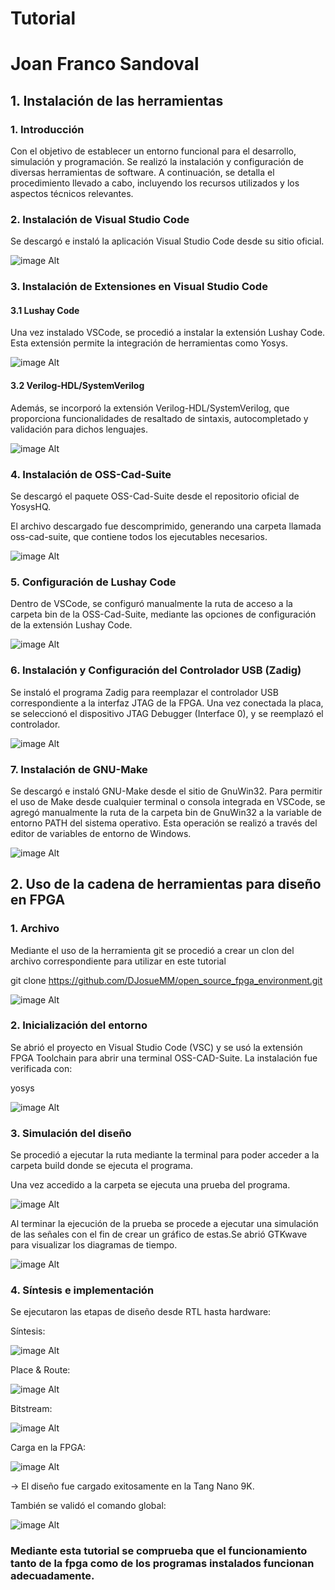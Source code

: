 # Tutorial 

# Joan Franco Sandoval




## 1. Instalación de las herramientas

### 1. Introducción

Con el objetivo de establecer un entorno funcional para el desarrollo, simulación y programación. Se realizó la instalación y configuración de diversas herramientas de software. A continuación, se detalla el procedimiento llevado a cabo, incluyendo los recursos utilizados y los aspectos técnicos relevantes.

### 2. Instalación de Visual Studio Code

Se descargó e instaló la aplicación Visual Studio Code desde su sitio oficial.

![image Alt]( https://github.com/joan000001/Tutorial-/blob/main/Imagenes/1.PNG )


### 3. Instalación de Extensiones en Visual Studio Code
#### 3.1 Lushay Code

Una vez instalado VSCode, se procedió a instalar la extensión Lushay Code. Esta extensión permite la integración de herramientas como Yosys.

![image Alt]( https://github.com/joan000001/Tutorial-/blob/main/Imagenes/2.PNG )

#### 3.2 Verilog-HDL/SystemVerilog

Además, se incorporó la extensión Verilog-HDL/SystemVerilog, que proporciona funcionalidades de resaltado de sintaxis, autocompletado y validación para dichos lenguajes.

![image Alt]( https://github.com/joan000001/Tutorial-/blob/main/Imagenes/10.PNG )

### 4. Instalación de OSS-Cad-Suite

Se descargó el paquete OSS-Cad-Suite desde el repositorio oficial de YosysHQ.

El archivo descargado fue descomprimido, generando una carpeta llamada oss-cad-suite, que contiene todos los ejecutables necesarios.

![image Alt]( https://github.com/joan000001/Tutorial-/blob/main/Imagenes/3.PNG )

### 5. Configuración de Lushay Code

Dentro de VSCode, se configuró manualmente la ruta de acceso a la carpeta bin de la OSS-Cad-Suite, mediante las opciones de configuración de la extensión Lushay Code.

![image Alt]( https://github.com/joan000001/Tutorial-/blob/main/Imagenes/5.PNG )

### 6. Instalación y Configuración del Controlador USB (Zadig)

Se instaló el programa Zadig para reemplazar el controlador USB correspondiente a la interfaz JTAG de la FPGA. Una vez conectada la placa, se seleccionó el dispositivo JTAG Debugger (Interface 0), y se reemplazó el controlador.


![image Alt]( https://github.com/joan000001/Tutorial-/blob/main/Imagenes/6.PNG )

### 7. Instalación de GNU-Make

Se descargó e instaló GNU-Make desde el sitio de GnuWin32. Para permitir el uso de Make desde cualquier terminal o consola integrada en VSCode, se agregó manualmente la ruta de la carpeta bin de GnuWin32 a la variable de entorno PATH del sistema operativo. Esta operación se realizó a través del editor de variables de entorno de Windows.

![image Alt]( https://github.com/joan000001/Tutorial-/blob/main/Imagenes/7.PNG )

## 2. Uso de la cadena de herramientas para diseño en FPGA

### 1. Archivo 

Mediante el uso de la herramienta git se procedió a crear un clon del archivo correspondiente para utilizar en este tutorial

git clone https://github.com/DJosueMM/open_source_fpga_environment.git

![image Alt]( https://github.com/joan000001/Tutorial-/blob/main/Imagenes/8.PNG )



### 2. Inicialización del entorno

Se abrió el proyecto en Visual Studio Code (VSC) y se usó la extensión FPGA Toolchain para abrir una terminal OSS-CAD-Suite.
La instalación fue verificada con:

yosys

![image Alt]( https://github.com/joan000001/Tutorial-/blob/main/Imagenes/9.PNG )

### 3. Simulación del diseño

Se procedió a ejecutar la ruta mediante la terminal para poder acceder a la carpeta build donde se ejecuta el programa.


Una vez accedido a la carpeta se ejecuta una prueba del programa.

![image Alt]( https://github.com/joan000001/Tutorial-/blob/main/Imagenes/11.PNG )


Al terminar la ejecución de la prueba se procede a ejecutar una simulación de las señales con el fin de crear un gráfico de estas.Se abrió GTKwave para visualizar los diagramas de tiempo.

![image Alt]( https://github.com/joan000001/Tutorial-/blob/main/Imagenes/12.PNG )
 
 
### 4. Síntesis e implementación

Se ejecutaron las etapas de diseño desde RTL hasta hardware:

Síntesis:

![image Alt]( https://github.com/joan000001/Tutorial-/blob/main/Imagenes/13.PNG )



Place & Route:

![image Alt]( https://github.com/joan000001/Tutorial-/blob/main/Imagenes/14.PNG )



Bitstream:

![image Alt]( https://github.com/joan000001/Tutorial-/blob/main/Imagenes/15.PNG )


Carga en la FPGA:

![image Alt]( https://github.com/joan000001/Tutorial-/blob/main/Imagenes/video.gif )


→ El diseño fue cargado exitosamente en la Tang Nano 9K.

También se validó el comando global:

![image Alt]( https://github.com/joan000001/Tutorial-/blob/main/Imagenes/16.PNG )



### Mediante esta tutorial se comprueba que el funcionamiento tanto de la fpga como de los programas instalados funcionan adecuadamente.

